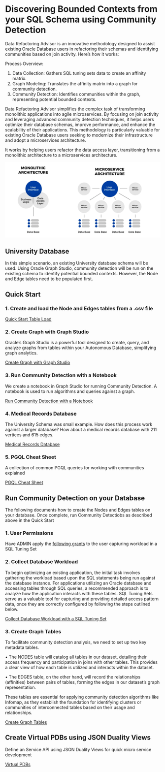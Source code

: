 # Discovering Bounded Contexts from your SQL Schema using Community Detection

Data Refactoring Advisor is an innovative methodology designed to assist existing Oracle Database users in refactoring their schemas and identifying communities based on join activity. Here’s how it works:

Process Overview:

1. Data Collection: Gathers SQL tuning sets data to create an affinity matrix.
2. Graph Modeling: Translates the affinity matrix into a graph for community detection.
3. Community Detection: Identifies communities within the graph, representing potential bounded contexts.

Data Refactoring Advisor simplifies the complex task of transforming monolithic applications into agile microservices. By focusing on join activity and leveraging advanced community detection techniques, it helps users optimize their database schemas, improve performance, and enhance the scalability of their applications. This methodology is particularly valuable for existing Oracle Database users seeking to modernize their infrastructure and adopt a microservices architecture.

It works by helping users refactor the data access layer, transitioning from a monolithic architecture to a microservices architecture.

![monoMicro](./images/monoMicro.png)


## University Database

In this simple scenario, an existing University database schema will be used. Using Oracle Graph Studio, community detection will be run on the existing schema to identify potential bounded contexts. However, the Node and Edge tables need to be populated first.

## Quick Start

### 1. Create and load the Node and Edges tables from a .csv file

[Quick Start Table Load](./quickstart/README.md)

### 2. Create Graph with Graph Studio

Oracle’s Graph Studio is a powerful tool designed to create, query, and analyze graphs from tables within your Autonomous Database, simplifying graph analytics.

[Create Graph with Graph Studio](./create-graph/README.md)

### 3. Run Community Detection with a Notebook

We create a notebook in Graph Studio for running Community Detection. A notebook is used to run algorithms and queries against a graph. 

[Run Community Detection with a Notebook](./community-detection/README.md)

### 4. Medical Records Database

The University Schema was small example.  How does this process work against a larger database? How about a medical records database with 211 vertices and 615 edges.

[Medical Records Database](./medical-data/README.md)


### 5. PGQL Cheat Sheet

A collection of common PGQL queries for working with communities explained

[PGQL Cheat Sheet](./pgql/README.md)

## Run Community Detection on your Database

The following documents how to create the Nodes and Edges tables on your database.  Once complete, run Community Detectiobs as described above in the Quick Start

### 1. User Permissions

Have ADMIN apply the [following grants](./user-perms/README.md) to the user capturing workload in a SQL Tuning Set

### 2. Collect Database Workload

To begin optimizing an existing application, the initial task involves gathering the workload based upon the SQL statements being run against the database instance. For applications utilizing an Oracle database and accessing tables through SQL queries, a recommended approach is to analyze how the application interacts with these tables. SQL Tuning Sets serve as a valuable tool for capturing and providing detailed access pattern data, once they are correctly configured by following the steps outlined below.


[Collect Database Workload with a SQL Tuning Set](./collect-database-workload/README.md)

### 3. Create Graph Tables

 To facilitate community detection analysis, we need to set up two key metadata tables.

• The NODES table will catalog all tables in our dataset, detailing their access frequency and participation in joins with other tables. This provides a clear view of how each table is utilized and interacts within the dataset.

• The EDGES table, on the other hand, will record the relationships (affinities) between pairs of tables, forming the edges in our dataset’s graph representation.

These tables are essential for applying community detection algorithms like Infomap, as they establish the foundation for identifying clusters or communities of interconnected tables based on their usage and relationships. 

[Create Graph Tables](./create-graph-tables/README.md)



## Create Virtual PDBs using JSON Duality Views

Define an Service API using JSON Duality Views for quick micro service development

[Virtual PDBs](./virtualpdb/README.md)